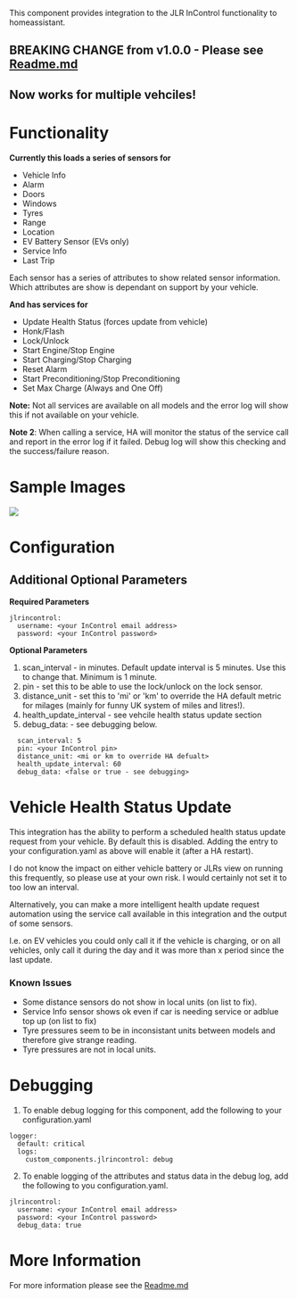 This component provides integration to the JLR InControl functionality to homeassistant. 

## BREAKING CHANGE from v1.0.0 - Please see [Readme.md](https://github.com/msp1974/homeassistant-jlrincontrol/blob/master/README.md)

## Now works for multiple vehciles!

# Functionality
**Currently this loads a series of sensors for**
* Vehicle Info
* Alarm
* Doors
* Windows
* Tyres
* Range
* Location
* EV Battery Sensor (EVs only)
* Service Info
* Last Trip

Each sensor has a series of attributes to show related sensor information.  Which attributes are show is dependant on support by your vehicle.

**And has services for**
* Update Health Status (forces update from vehicle)
* Honk/Flash
* Lock/Unlock
* Start Engine/Stop Engine
* Start Charging/Stop Charging
* Reset Alarm
* Start Preconditioning/Stop Preconditioning
* Set Max Charge (Always and One Off)

**Note:** Not all services are available on all models and the error log will show this if not available on your vehicle.

**Note 2**: When calling a service, HA will monitor the status of the service call and report in the error log if it failed.  Debug log will show this checking and the success/failure reason.


# Sample Images
![](https://raw.githubusercontent.com/msp1974/homeassistant-jlrincontrol/master/docs/panel1.png)


# Configuration
## Additional Optional Parameters

**Required Parameters**
```
jlrincontrol:
  username: <your InControl email address>
  password: <your InControl password>
```
**Optional Parameters**
1. scan_interval - in minutes. Default update interval is 5 minutes.  Use this to change that.  Minimum is 1 minute.
2. pin - set this to be able to use the lock/unlock on the lock sensor.
3. distance_unit - set this to 'mi' or 'km' to override the HA default metric for milages (mainly for funny UK system of miles and litres!).
4. health_update_interval - see vehcile health status update section
5. debug_data: - see debugging below.
```
  scan_interval: 5
  pin: <your InControl pin>
  distance_unit: <mi or km to override HA defualt>
  health_update_interval: 60
  debug_data: <false or true - see debugging>
```

# Vehicle Health Status Update

This integration has the ability to perform a scheduled health status update request from your vehicle.  By default this is disabled.  Adding the entry to your configuration.yaml as above will enable it (after a HA restart).

I do not know the impact on either vehicle battery or JLRs view on running this frequently, so please use at your own risk.  I would certainly not set it to too low an interval.

Alternatively, you can make a more intelligent health update request automation using the service call available in this integration and the output of some sensors.

I.e. on EV vehicles you could only call it if the vehicle is charging, or on all vehicles, only call it during the day and it was more than x period since the last update.

### Known Issues
* Some distance sensors do not show in local units (on list to fix).
* Service Info sensor shows ok even if car is needing service or adblue top up (on list to fix)
* Tyre pressures seem to be in inconsistant units between models and therefore give strange reading.
* Tyre pressures are not in local units.

# Debugging
1. To enable debug logging for this component, add the following to your configuration.yaml
```
logger:
  default: critical
  logs:
    custom_components.jlrincontrol: debug
```

2. To enable logging of the attributes and status data in the debug log, add the following to you configuration.yaml.
```
jlrincontrol:
  username: <your InControl email address>
  password: <your InControl password>
  debug_data: true
```

# More Information
For more information please see the [Readme.md](https://github.com/msp1974/homeassistant-jlrincontrol/blob/master/README.md)
